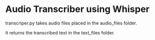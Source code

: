 # Audio Transcriber using Whisper
transcriper.py takes audio files placed in the audio_files folder.

It returns the transcribed text in the text_files folder.